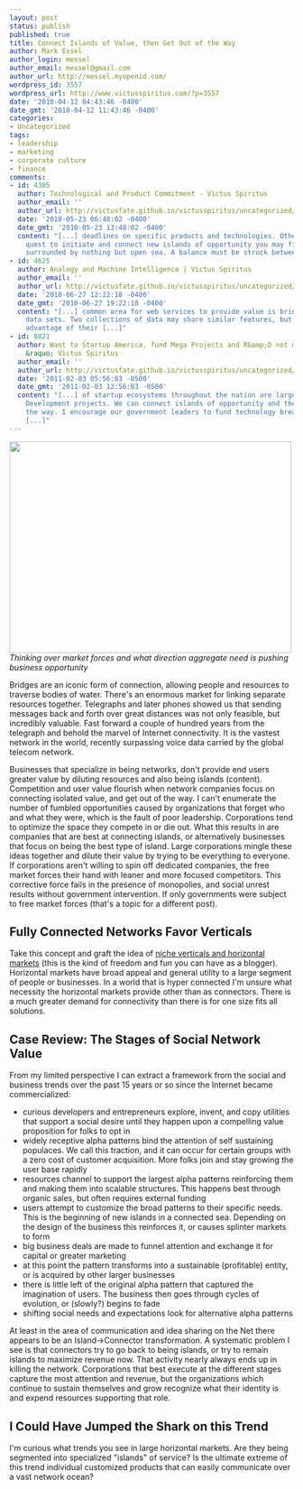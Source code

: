 ```yaml
---
layout: post
status: publish
published: true
title: Connect Islands of Value, then Get Out of the Way
author: Mark Essel
author_login: messel
author_email: messel@gmail.com
author_url: http://messel.myopenid.com/
wordpress_id: 3557
wordpress_url: http://www.victusspiritus.com/?p=3557
date: '2010-04-12 04:43:46 -0400'
date_gmt: '2010-04-12 11:43:46 -0400'
categories:
- Uncategorized
tags:
- leadership
- marketing
- corporate culture
- finance
comments:
- id: 4385
  author: Technological and Product Commitment - Victus Spiritus
  author_email: ''
  author_url: http://victusfate.github.io/victusspiritus/uncategorized/2010/05/23/technological-and-product-commitment/
  date: '2010-05-23 06:48:02 -0400'
  date_gmt: '2010-05-23 13:48:02 -0400'
  content: "[...] deadlines on specific products and technologies. Otherwise in your
    quest to initiate and connect new islands of opportunity you may find yourself
    surrounded by nothing but open sea. A balance must be struck between [...]"
- id: 4625
  author: Analogy and Machine Intelligence | Victus Spiritus
  author_email: ''
  author_url: http://victusfate.github.io/victusspiritus/uncategorized/2010/06/27/analogy-and-machine-intelligence/
  date: '2010-06-27 12:22:18 -0400'
  date_gmt: '2010-06-27 19:22:18 -0400'
  content: "[...] common area for web services to provide value is bridging to disconnected
    data sets. Two collections of data may share similar features, but neither takes
    advantage of their [...]"
- id: 8821
  author: Want to Startup America, fund Mega Projects and R&amp;D not more web apps
    &raquo; Victus Spiritus
  author_email: ''
  author_url: http://victusfate.github.io/victusspiritus/uncategorized/2011/02/03/want-to-startup-america-fund-mega-projects-and-rd-not-more-web-apps/
  date: '2011-02-03 05:56:03 -0500'
  date_gmt: '2011-02-03 12:56:03 -0500'
  content: "[...] of startup ecosystems throughout the nation are large Research and
    Development projects. We can connect islands of opportunity and then get out of
    the way. I encourage our government leaders to fund technology breakthroughs**
    [...]"
---
```

<p><a href="http://www.flickr.com/photos/visulogik/"><img class="aligncenter size-full wp-image-3553" title="Connection" src="{{ site.url }}/assets/2010/04/Connection.jpg" alt="" width="500" height="375" /></a><br />
<I>Thinking over market forces and what direction aggregate need is pushing business opportunity</I></p>
<p>Bridges are an iconic form of connection, allowing people and resources to traverse bodies of water. There's an enormous market for linking separate resources together. Telegraphs and later phones showed us that sending messages back and forth over great distances was not only feasible, but incredibly valuable. Fast forward a couple of hundred years from the telegraph and behold the marvel of Internet connectivity. It is the vastest network in the world, recently surpassing voice data carried by the global telecom network. </p>
<p>Businesses that specialize in being networks, don't provide end users greater value by diluting resources and also being islands (content). Competition and user value flourish when network companies focus on connecting isolated value, and get out of the way. I can't enumerate the number of fumbled opportunities caused by organizations that forget who and what they were, which is the fault of poor leadership. Corporations tend to optimize the space they compete in or die out. What this results in are companies that are best at connecting islands, or alternatively businesses that focus on being the best type of island. Large corporations mingle these ideas together and dilute their value by trying to be everything to everyone. If corporations aren't willing to spin off dedicated companies, the free market forces their hand with leaner and more focused competitors. This corrective force fails in the presence of monopolies, and social unrest results without government intervention. If only governments were subject to free market forces (that's a topic for a different post).  </p>
<h2>Fully Connected Networks Favor Verticals</h2>
<p>Take this concept and graft the idea of <a HREF="http://victusfate.github.io/victusspiritus/uncategorized/2010/01/16/adaption-to-the-shifting-economy/">niche verticals and horizontal markets</a> (this is the kind of freedom and fun you can have as a blogger). Horizontal markets have broad appeal and general utility to a large segment of people or businesses. In a world that is hyper connected I'm unsure what necessity the horizontal markets provide other than as connectors. There is a much greater demand for connectivity than there is for one size fits all solutions.</p>
<h2>Case Review: The Stages of Social Network Value</h2>
<p>From my limited perspective I can extract a framework from the social and business trends over the past 15 years or so since the Internet became commercialized:</p>
<ul>
<li>curious developers and entrepreneurs explore, invent, and copy utilities that support a social desire until they happen upon a compelling value proposition for folks to opt in</li>
<li>widely receptive alpha patterns bind the attention of self sustaining populaces. We call this traction, and it can occur for certain groups with a zero cost of customer acquisition. More folks join and stay growing the user base rapidly</li>
<li>resources channel to support the largest alpha patterns reinforcing them and making them into scalable structures. This happens best through organic sales, but often requires external funding</li>
<li>users attempt to customize the broad patterns to their specific needs. This is the beginning of new islands in a connected sea. Depending on the design of the business this reinforces it, or causes splinter markets to form</li>
<li>big business deals are made to funnel attention and exchange it for capital or greater marketing</li>
<li>at this point the pattern transforms into a sustainable (profitable) entity, or is acquired by other larger businesses</li>
<li>there is little left of the original alpha pattern that captured the imagination of users. The business then goes through cycles of evolution, or (slowly?) begins to fade</li>
<li>shifting social needs and expectations look for alternative alpha patterns</li>
</ul>
<p>At least in the area of communication and idea sharing on the Net there appears to be an Island->Connector transformation. A systematic problem I see is that connectors try to go back to being islands, or try to remain islands to maximize revenue now. That activity nearly always ends up in killing the network. Corporations that best execute at the different stages capture the most attention and revenue, but the organizations which continue to sustain themselves and grow recognize what their identity is and expend resources supporting that role.</p>
<h2>I Could Have Jumped the Shark on this Trend</h2>
<p>I'm curious what trends you see in large horizontal markets. Are they being segmented into specialized "islands" of service? Is the ultimate extreme of this trend individual customized products that can easily communicate over a vast network ocean?  </p>
